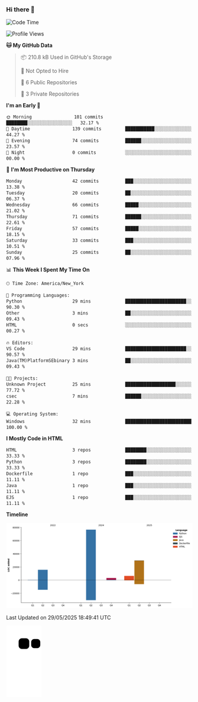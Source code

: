 ### Hi there 👋

<!--
**Iplay6432/Iplay6432** is a ✨ _special_ ✨ repository because its `README.md` (this file) appears on your GitHub profile.

Here are some ideas to get you started:

- 🔭 I’m currently working on ...
- 🌱 I’m currently learning ...
- 👯 I’m looking to collaborate on ...
- 🤔 I’m looking for help with ...
- 💬 Ask me about ...
- 📫 How to reach me: ...
- 😄 Pronouns: ...
- ⚡ Fun fact: ...
-->
<!--
- 🔭 I’m currently working on [A Login Python Scipt Thing](https://github.com/Iplay6432/Lugin-but-no-Pygame-)
- 🌱 I’m currently [learning C++](https://github.com/Iplay6432/LearningCpp)


<!--START_SECTION:waka-->
![Code Time](http://img.shields.io/badge/Code%20Time-230%20hrs%209%20mins-blue)

![Profile Views](http://img.shields.io/badge/Profile%20Views-0-blue)

**🐱 My GitHub Data** 

> 📦 210.8 kB Used in GitHub's Storage 
 > 
> 🚫 Not Opted to Hire
 > 
> 📜 6 Public Repositories 
 > 
> 🔑 3 Private Repositories 
 > 
**I'm an Early 🐤** 

```text
🌞 Morning                101 commits         ████████░░░░░░░░░░░░░░░░░   32.17 % 
🌆 Daytime                139 commits         ███████████░░░░░░░░░░░░░░   44.27 % 
🌃 Evening                74 commits          ██████░░░░░░░░░░░░░░░░░░░   23.57 % 
🌙 Night                  0 commits           ░░░░░░░░░░░░░░░░░░░░░░░░░   00.00 % 
```
📅 **I'm Most Productive on Thursday** 

```text
Monday                   42 commits          ███░░░░░░░░░░░░░░░░░░░░░░   13.38 % 
Tuesday                  20 commits          ██░░░░░░░░░░░░░░░░░░░░░░░   06.37 % 
Wednesday                66 commits          █████░░░░░░░░░░░░░░░░░░░░   21.02 % 
Thursday                 71 commits          ██████░░░░░░░░░░░░░░░░░░░   22.61 % 
Friday                   57 commits          █████░░░░░░░░░░░░░░░░░░░░   18.15 % 
Saturday                 33 commits          ███░░░░░░░░░░░░░░░░░░░░░░   10.51 % 
Sunday                   25 commits          ██░░░░░░░░░░░░░░░░░░░░░░░   07.96 % 
```


📊 **This Week I Spent My Time On** 

```text
🕑︎ Time Zone: America/New_York

💬 Programming Languages: 
Python                   29 mins             ███████████████████████░░   90.30 % 
Other                    3 mins              ██░░░░░░░░░░░░░░░░░░░░░░░   09.43 % 
HTML                     0 secs              ░░░░░░░░░░░░░░░░░░░░░░░░░   00.27 % 

🔥 Editors: 
VS Code                  29 mins             ███████████████████████░░   90.57 % 
Java(TM)PlatformSEbinary 3 mins              ██░░░░░░░░░░░░░░░░░░░░░░░   09.43 % 

🐱‍💻 Projects: 
Unknown Project          25 mins             ███████████████████░░░░░░   77.72 % 
csec                     7 mins              ██████░░░░░░░░░░░░░░░░░░░   22.28 % 

💻 Operating System: 
Windows                  32 mins             █████████████████████████   100.00 % 
```

**I Mostly Code in HTML** 

```text
HTML                     3 repos             ████████░░░░░░░░░░░░░░░░░   33.33 % 
Python                   3 repos             ████████░░░░░░░░░░░░░░░░░   33.33 % 
Dockerfile               1 repo              ███░░░░░░░░░░░░░░░░░░░░░░   11.11 % 
Java                     1 repo              ███░░░░░░░░░░░░░░░░░░░░░░   11.11 % 
EJS                      1 repo              ███░░░░░░░░░░░░░░░░░░░░░░   11.11 % 
```



**Timeline**

![Lines of Code chart](https://raw.githubusercontent.com/Iplay6432/Iplay6432/main/assets/bar_graph.png)


 Last Updated on 29/05/2025 18:49:41 UTC
<!--END_SECTION:waka-->

![snake](https://raw.githubusercontent.com/Iplay6432/Iplay6432/output/github-contribution-grid-snake.svg)
